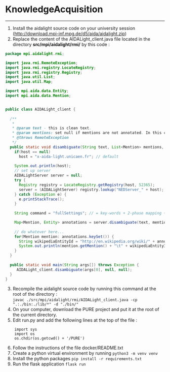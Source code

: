 
# KnowledgeAcquisition

---

 1. Install the aidalight source code on your university session (http://download.mpi-inf.mpg.de/d5/aida/aidalight.zip)
 2. Replace the content of the AIDALight_client.java file located in the directory **src/mpi/aidalight/rmi/** by this code :  
```java
package mpi.aidalight.rmi;

import java.rmi.RemoteException;
import java.rmi.registry.LocateRegistry;
import java.rmi.registry.Registry;
import java.util.List;
import java.util.Map;

import mpi.aida.data.Entity;
import mpi.aida.data.Mention;


public class AIDALight_client {
  
  /**
   * 
   * @param text - this is clean text.
   * @param mentions: set null if mentions are not annotated. In this case, StanfordNER will be used to annotate the text.
   * @throws RemoteException
   */
  public static void disambiguate(String text, List<Mention> mentions, String host) throws RemoteException {
    if(host == null)
      host = "x-aida-light.unicaen.fr"; // default
    
    System.out.println(host);
    // set up server
    AIDALightServer server = null;
    try {
      Registry registry = LocateRegistry.getRegistry(host, 52365);
      server = (AIDALightServer) registry.lookup("NEDServer_" + host);
    } catch (Exception e) {
      e.printStackTrace();
    }
    
    String command = "fullSettings"; // = key-words + 2-phase mapping + domain

    Map<Mention, Entity> annotations = server.disambiguate(text, mentions, command);
    
    // do whatever here...
    for(Mention mention: annotations.keySet()) {
      String wikipediaEntityId = "http://en.wikipedia.org/wiki/" + annotations.get(mention).getName();
      System.out.println(mention.getMention() + "\t" + wikipediaEntityId);
    }
  }
  
  public static void main(String args[]) throws Exception {
     AIDALight_client.disambiguate(args[0], null, null);
  }
}
```
3.  Recompile the aidalight source code by running this command at the root of the directory :  
`javac ./src/mpi/aidalight/rmi/AIDALight_client.java -cp ".:./bin:./lib/*" -d "./bin/"`
4. On your computer, download the PURE project and put it at the root of the current directory.
5. Edit run.py and add the following lines at the top of the file : 
``` 
    import sys
    import os
    os.chdir(os.getcwd() + '/PURE')
```

6. Follow the instructions of the file docker/README.txt 
7. Create a python virtual environment by running `python3 -m venv venv`
8. Install the python packages `pip install -r requirements.txt`
9. Run the flask application `flask run`

